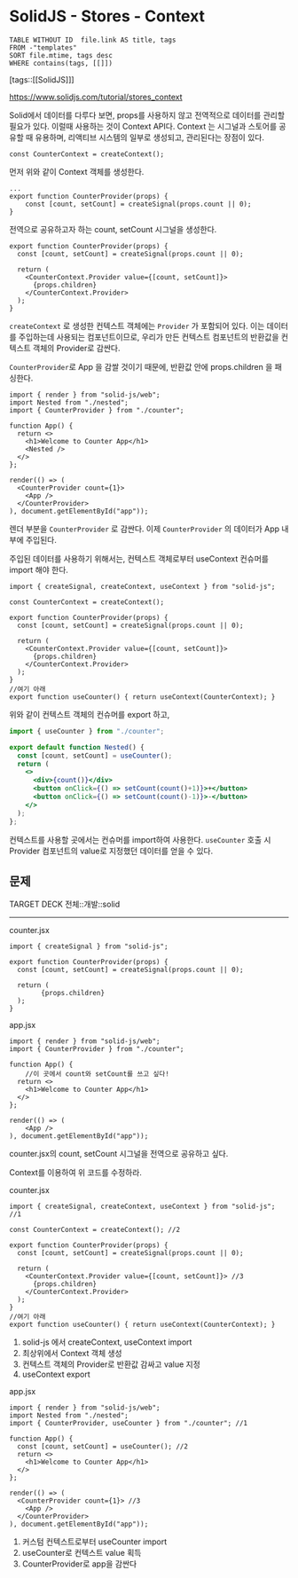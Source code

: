 # SolidJS - Stores - Context

<!--Basic Template V0.0.2 Start -->
```dataview
TABLE WITHOUT ID  file.link AS title, tags
FROM -"templates"
SORT file.mtime, tags desc
WHERE contains(tags, [[]])
```
<!--Basic Template V0.0.2 End -->
[tags::[[SolidJS]]]

https://www.solidjs.com/tutorial/stores_context

Solid에서 데이터를 다루다 보면, props를 사용하지 않고 전역적으로 데이터를 관리할 필요가 있다. 이럴때 사용하는 것이 Context API다. Context 는 시그널과 스토어를 공유할 때 유용하며, 리액티브 시스템의 일부로 생성되고, 관리된다는 장점이 있다.

```tsx {title="counter.jsx"}
const CounterContext = createContext();
```

먼저 위와 같이 Context 객체를 생성한다.

```tsx {title="counter.jsx"}
...
export function CounterProvider(props) {
	const [count, setCount] = createSignal(props.count || 0);
}
```

전역으로 공유하고자 하는 count, setCount 시그널을 생성한다.

```tsx {title="counter.jsx"}
export function CounterProvider(props) {
  const [count, setCount] = createSignal(props.count || 0);

  return (
    <CounterContext.Provider value={[count, setCount]}>
      {props.children}
    </CounterContext.Provider>
  );
}
```

`createContext` 로 생성한 컨텍스트 객체에는 `Provider` 가 포함되어 있다. 이는 데이터를 주입하는데 사용되는 컴포넌트이므로, 우리가 만든 컨텍스트 컴포넌트의 반환값을 컨텍스트 객체의 Provider로 감싼다.

`CounterProvider`로 App 을 감쌀 것이기 때문에, 반환값 안에 props.children 을 패싱한다.

```tsx {title="main.jsx"}
import { render } from "solid-js/web";
import Nested from "./nested";
import { CounterProvider } from "./counter";

function App() {
  return <>
    <h1>Welcome to Counter App</h1>
    <Nested />
  </>
};

render(() => (
  <CounterProvider count={1}>
    <App />
  </CounterProvider>
), document.getElementById("app"));
```

렌더 부분을 `CounterProvider` 로 감싼다. 이제 `CounterProvider` 의 데이터가 App 내부에 주입된다.

주입된 데이터를 사용하기 위해서는, 컨텍스트 객체로부터 useContext 컨슈머를 import 해야 한다.

```tsx {title="counter.jsx"}
import { createSignal, createContext, useContext } from "solid-js";

const CounterContext = createContext();

export function CounterProvider(props) {
  const [count, setCount] = createSignal(props.count || 0);

  return (
    <CounterContext.Provider value={[count, setCount]}>
      {props.children}
    </CounterContext.Provider>
  );
}
//여기 아래
export function useCounter() { return useContext(CounterContext); }
```

위와 같이 컨텍스트 객체의 컨슈머를 export 하고,

```jsx {title="nested.jsx"}
import { useCounter } from "./counter";

export default function Nested() {
  const [count, setCount] = useCounter();
  return (
    <>
      <div>{count()}</div>
      <button onClick={() => setCount(count()+1)}>+</button>
      <button onClick={() => setCount(count()-1)}>-</button>
    </>
  );
};
```

컨텍스트를 사용할 곳에서는 컨슈머를 import하여 사용한다. `useCounter` 호출 시 Provider 컴포넌트의 value로 지정했던 데이터를 얻을 수 있다.

## 문제

TARGET DECK
전체::개발::solid

---

<!--ankiQ-->

counter.jsx
```tsx {title="counter.jsx"}
import { createSignal } from "solid-js";

export function CounterProvider(props) {
  const [count, setCount] = createSignal(props.count || 0);

  return (
		{props.children}
  );
}
```

app.jsx
```tsx {title="main.jsx"}
import { render } from "solid-js/web";
import { CounterProvider } from "./counter";

function App() {
	//이 곳에서 count와 setCount를 쓰고 싶다!
  return <>
    <h1>Welcome to Counter App</h1>
  </>
};

render(() => (
	<App />
), document.getElementById("app"));
```

counter.jsx의 count, setCount 시그널을 전역으로 공유하고 싶다.

Context를 이용하여 위 코드를 수정하라.

<!--ankiA-->

counter.jsx
```tsx {title="counter.jsx"}
import { createSignal, createContext, useContext } from "solid-js"; //1

const CounterContext = createContext(); //2

export function CounterProvider(props) {
  const [count, setCount] = createSignal(props.count || 0);

  return (
    <CounterContext.Provider value={[count, setCount]}> //3
      {props.children}
    </CounterContext.Provider>
  );
}
//여기 아래
export function useCounter() { return useContext(CounterContext); }
```

1. solid-js 에서 createContext, useContext import
2. 최상위에서 Context 객체 생성
3. 컨텍스트 객체의 Provider로 반환값 감싸고 value 지정
4. useContext export

app.jsx
```tsx {title="main.jsx"}
import { render } from "solid-js/web";
import Nested from "./nested";
import { CounterProvider, useCounter } from "./counter"; //1

function App() {
  const [count, setCount] = useCounter(); //2
  return <>
    <h1>Welcome to Counter App</h1>
  </>
};

render(() => (
  <CounterProvider count={1}> //3
    <App />
  </CounterProvider>
), document.getElementById("app"));
```

1. 커스텀 컨텍스트로부터 useCounter import
2. useCounter로 컨텍스트 value 획득
3. CounterProvider로 app을 감싼다

<!--ankiE-->
<!--ID: 1665044963832-->

